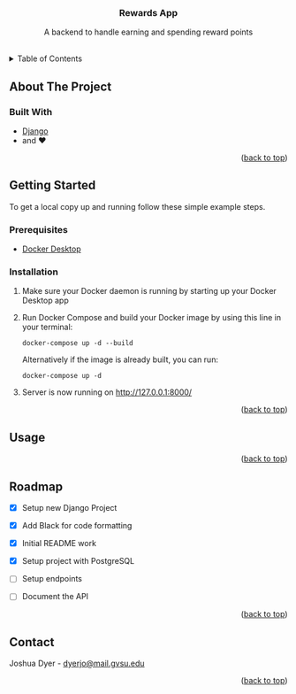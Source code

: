 <div id="top"></div>


<br />
<div align="center">
  <h3 align="center">Rewards App</h3>

  <p align="center">
    A backend to handle earning and spending reward points
    <br />
    <br />
  </p>
</div>



<!-- TABLE OF CONTENTS -->
<details>
  <summary>Table of Contents</summary>
  <ol>
    <li>
      <a href="#about-the-project">About The Project</a>
      <ul>
        <li><a href="#built-with">Built With</a></li>
      </ul>
    </li>
    <li>
      <a href="#getting-started">Getting Started</a>
      <ul>
        <li><a href="#prerequisites">Prerequisites</a></li>
        <li><a href="#installation">Installation</a></li>
      </ul>
    </li>
    <li><a href="#usage">Usage</a></li>
    <li><a href="#roadmap">Roadmap</a></li>
    <li><a href="#contact">Contact</a></li>
  </ol>
</details>



<!-- ABOUT THE PROJECT -->
## About The Project


### Built With

* [Django](https://www.djangoproject.com/)
* and :heart:

<p align="right">(<a href="#top">back to top</a>)</p>



<!-- GETTING STARTED -->
## Getting Started

To get a local copy up and running follow these simple example steps.

### Prerequisites

* [Docker Desktop](https://www.docker.com/products/docker-desktop/)


### Installation

1. Make sure your Docker daemon is running by starting up your Docker Desktop app

2. Run Docker Compose and build your Docker image by using this line in your terminal:

    ```shell
    docker-compose up -d --build
    ```

    Alternatively if the image is already built, you can run:

    ```shell
    docker-compose up -d
    ```

3. Server is now running on http://127.0.0.1:8000/


<p align="right">(<a href="#top">back to top</a>)</p>


<!-- USAGE EXAMPLES -->
## Usage

<!-- TODO -->


<p align="right">(<a href="#top">back to top</a>)</p>


<!-- ROADMAP -->
## Roadmap

- [x] Setup new Django Project
- [x] Add Black for code formatting
- [x] Initial README work
- [x] Setup project with PostgreSQL
- [ ] Setup endpoints
- [ ] Document the API


<p align="right">(<a href="#top">back to top</a>)</p>

<!-- CONTACT -->
## Contact

Joshua Dyer - dyerjo@mail.gvsu.edu


<p align="right">(<a href="#top">back to top</a>)</p>

